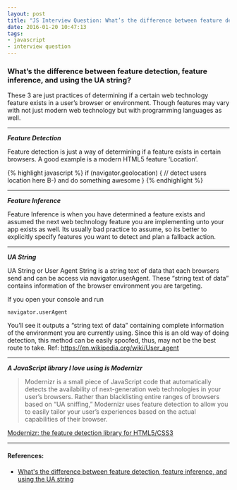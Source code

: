 ```yaml
---
layout: post
title: "JS Interview Question: What’s the difference between feature detection, feature inference, and using the UA string?"
date: 2016-01-20 10:47:13
tags:
- javascript
- interview question
---
```


### What’s the difference between feature detection, feature inference, and using the UA string?

These 3 are just practices of determining if a certain web technology feature exists in a user’s browser or environment. Though features may vary with not just modern web technology but with programming languages as well.

-----

***Feature Detection***

Feature detection is just a way of determining if a feature exists in certain browsers. A good example is a modern HTML5 feature ‘Location’.

{% highlight javascript %}
if (navigator.geolocation) {
  // detect users location here B-) and do something awesome
}
{% endhighlight %}

-----

***Feature Inference***

Feature Inference is when you have determined a feature exists and assumed the next web technology feature you are implementing unto your app exists as well. Its usually bad practice to assume, so its better to explicitly specify features you want to detect and plan a fallback action.

-----

***UA String***

UA String or User Agent String is a string text of data that each browsers send and can be access via navigator.userAgent. These “string text of data” contains information of the browser environment you are targeting.

If you open your console and run

```
navigator.userAgent
```

You’ll see it outputs a “string text of data” containing complete information of the environment you are currently using. Since this is an old way of doing detection, this method can be easily spoofed, thus, may not be the best route to take. Ref: https://en.wikipedia.org/wiki/User_agent

-----

***A JavaScript library I love using is Modernizr***

> Modernizr is a small piece of JavaScript code that automatically detects the availability of next-generation web technologies in your user’s browsers. Rather than blacklisting entire ranges of browsers based on “UA sniffing,” Modernizr uses feature detection to allow you to easily tailor your user’s experiences based on the actual capabilities of their browser.

[Modernizr: the feature detection library for HTML5/CSS3](https://modernizr.com/)

-----

#### References:

- [What's the difference between feature detection, feature inference, and using the UA string](http://stackoverflow.com/a/20105074/4538744)
